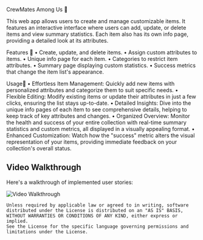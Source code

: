 CrewMates Among Us 🤖

This web app allows users to create and manage customizable items. It features an interactive interface where users can add, update, or delete items and view summary statistics. Each item also has its own info page, providing a detailed look at its attributes.

Features 🤺
• Create, update, and delete items.
• Assign custom attributes to items.
• Unique info page for each item.
• Categories to restrict item attributes.
• Summary page displaying custom statistics.
• Success metrics that change the item list's appearance.

Usage🔦
• Effortless Item Management: Quickly add new items with personalized attributes and categorize them to suit specific needs.
• Flexible Editing: Modify existing items or update their attributes in just a few clicks, ensuring the list stays up-to-date.
• Detailed Insights: Dive into the unique info pages of each item to see comprehensive details, helping to keep track of key attributes and changes.
• Organized Overview: Monitor the health and success of your entire collection with real-time summary statistics and custom metrics, all displayed in a visually appealing format.
• Enhanced Customization: Watch how the "success" metric alters the visual representation of your items, providing immediate feedback on your collection's overall status.


## Video Walkthrough

Here's a walkthrough of implemented user stories:

<img src='[http://i.imgur.com/link/to/your/gif/file.gif](https://github.com/EdlawitGide/CrewMate/blob/d8a17afb7d2ba614e4976e19c0ce4b49704ac635/CrewMate.gif)' title='Video Walkthrough' width='' alt='Video Walkthrough' />



    Unless required by applicable law or agreed to in writing, software
    distributed under the License is distributed on an "AS IS" BASIS,
    WITHOUT WARRANTIES OR CONDITIONS OF ANY KIND, either express or implied.
    See the License for the specific language governing permissions and
    limitations under the License.
